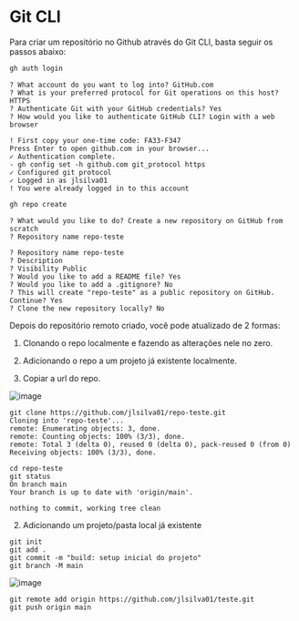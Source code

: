 # Git CLI

Para criar um repositório no Github através do Git CLI, basta seguir os passos abaixo:

``` bash
gh auth login
```
```
? What account do you want to log into? GitHub.com
? What is your preferred protocol for Git operations on this host? HTTPS
? Authenticate Git with your GitHub credentials? Yes
? How would you like to authenticate GitHub CLI? Login with a web browser

! First copy your one-time code: FA33-F347
Press Enter to open github.com in your browser...
✓ Authentication complete.
- gh config set -h github.com git_protocol https
✓ Configured git protocol
✓ Logged in as jlsilva01
! You were already logged in to this account
```
```bash
gh repo create
```
```
? What would you like to do? Create a new repository on GitHub from scratch
? Repository name repo-teste

? Repository name repo-teste
? Description
? Visibility Public
? Would you like to add a README file? Yes
? Would you like to add a .gitignore? No
? This will create "repo-teste" as a public repository on GitHub. Continue? Yes
? Clone the new repository locally? No
```

Depois do repositório remoto criado, você pode atualizado de 2 formas:

1. Clonando o repo localmente e fazendo as alterações nele no zero.
2. Adicionando o repo a um projeto já existente localmente.

1. Copiar a url do repo.

![image](https://github.com/user-attachments/assets/043f27a2-2fc3-4597-88b2-69f71e3a2e6a)

```
git clone https://github.com/jlsilva01/repo-teste.git
Cloning into 'repo-teste'...
remote: Enumerating objects: 3, done.
remote: Counting objects: 100% (3/3), done.
remote: Total 3 (delta 0), reused 0 (delta 0), pack-reused 0 (from 0)
Receiving objects: 100% (3/3), done.
```
```
cd repo-teste
git status
On branch main
Your branch is up to date with 'origin/main'.

nothing to commit, working tree clean
```
2. Adicionando um projeto/pasta local já existente

  ```
git init
git add .
git commit -m "build: setup inicial do projeto"
git branch -M main
```

![image](https://github.com/user-attachments/assets/043f27a2-2fc3-4597-88b2-69f71e3a2e6a)

```
git remote add origin https://github.com/jlsilva01/teste.git
git push origin main
```
